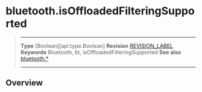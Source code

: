 # bluetooth.isOffloadedFilteringSupported

> --------------------- ------------------------------------------------------------------------------------------
> __Type__              [Boolean][api.type.Boolean]
> __Revision__          [REVISION_LABEL](REVISION_URL)
> __Keywords__          Bluetooth, bt, isOffloadedFilteringSupported
> __See also__          [bluetooth.*](/plugin.bluetooth.md)
> --------------------- ------------------------------------------------------------------------------------------

## Overview